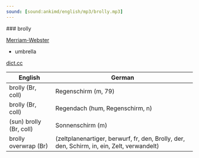 ```yaml
---
sound: [sound:ankimd/english/mp3/brolly.mp3]
---
```


\### brolly

[Merriam-Webster](https://www.merriam-webster.com/dictionary/brolly)

- umbrella

[dict.cc](https://www.dict.cc/brolly)

| English        | German       |
| -------------- | ------------ |
| brolly (Br, coll) | Regenschirm (m, 79) |
| brolly (Br, coll) | Regendach (hum, Regenschirm, n) |
| (sun) brolly (Br, coll) | Sonnenschirm (m) |
| brolly overwrap (Br) |  (zeltplanenartiger, berwurf, fr, den, Brolly, der, den, Schirm, in, ein, Zelt, verwandelt) |
